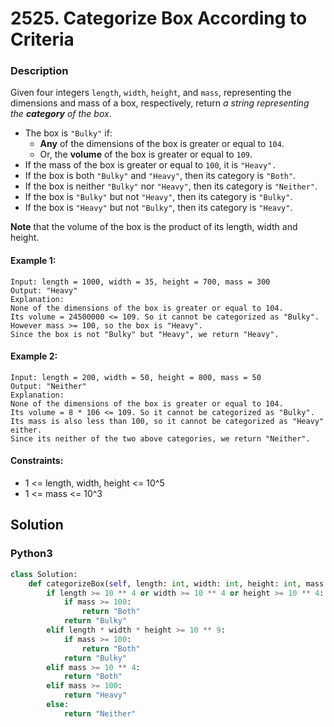 # 2525. Categorize Box According to Criteria


### Description
Given four integers `length`, `width`, `height`, and `mass`, representing the dimensions and mass of a box, respectively, return *a string representing the **category** of the box*.

-   The box is `"Bulky"` if:
    -   **Any** of the dimensions of the box is greater or equal to `104`.
    -   Or, the **volume** of the box is greater or equal to `109`.
-   If the mass of the box is greater or equal to `100`, it is `"Heavy".`
-   If the box is both `"Bulky"` and `"Heavy"`, then its category is `"Both"`.
-   If the box is neither `"Bulky"` nor `"Heavy"`, then its category is `"Neither"`.
-   If the box is `"Bulky"` but not `"Heavy"`, then its category is `"Bulky"`.
-   If the box is `"Heavy"` but not `"Bulky"`, then its category is `"Heavy"`.

**Note** that the volume of the box is the product of its length, width and height.

#### Example 1:
```
Input: length = 1000, width = 35, height = 700, mass = 300
Output: "Heavy"
Explanation: 
None of the dimensions of the box is greater or equal to 104. 
Its volume = 24500000 <= 109. So it cannot be categorized as "Bulky".
However mass >= 100, so the box is "Heavy".
Since the box is not "Bulky" but "Heavy", we return "Heavy".
```

#### Example 2:
```
Input: length = 200, width = 50, height = 800, mass = 50
Output: "Neither"
Explanation: 
None of the dimensions of the box is greater or equal to 104.
Its volume = 8 * 106 <= 109. So it cannot be categorized as "Bulky".
Its mass is also less than 100, so it cannot be categorized as "Heavy" either. 
Since its neither of the two above categories, we return "Neither".
```

#### Constraints:
- 1 <= length, width, height <= 10^5
- 1 <= mass <= 10^3


## Solution

### Python3
```python
class Solution:
    def categorizeBox(self, length: int, width: int, height: int, mass: int) -> str:
        if length >= 10 ** 4 or width >= 10 ** 4 or height >= 10 ** 4:
            if mass >= 100:
                return "Both"
            return "Bulky"
        elif length * width * height >= 10 ** 9:
            if mass >= 100:
                return "Both"
            return "Bulky"
        elif mass >= 10 ** 4:
            return "Both"
        elif mass >= 100:
            return "Heavy"
        else:
            return "Neither"
```
